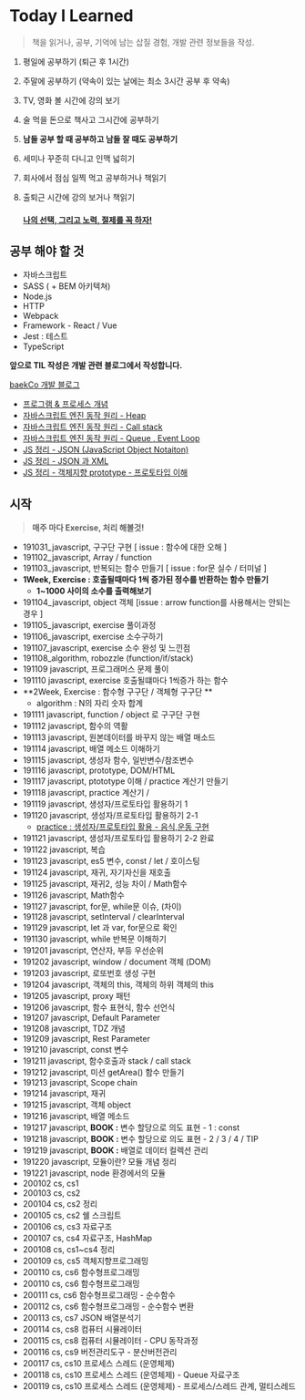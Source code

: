 # Today I Learned

> 책을 읽거나, 공부, 기억에 남는 삽질 경험, 개발 관련 정보들을 작성.
>

1. 평일에 공부하기 (퇴근 후 1시간)

2. 주말에 공부하기 (약속이 있는 날에는 최소 3시간 공부 후 약속)

3. TV, 영화 볼 시간에 강의 보기

4. 술 먹을 돈으로 책사고 그시간에 공부하기

5. **남들 공부 할 때 공부하고 남들 잘 때도 공부하기**

6. 세미나 꾸준히 다니고 인맥 넓히기

7. 회사에서 점심 일찍 먹고 공부하거나 책읽기

8. 출퇴근 시간에 강의 보거나 책읽기

   #### <u>**나의 선택, 그리고 노력, 절제를 꼭 하자!**</u>
   
   

## 공부 해야 할 것

- 자바스크립트
- SASS ( + BEM 아키텍쳐)
- Node.js
- HTTP
- Webpack
- Framework - React / Vue
- Jest : 테스트
- TypeScript



**앞으로 TIL 작성은 개발 관련 블로그에서 작성합니다.**

[baekCo 개발 블로그](https://www.notion.so/baekCo-aeedfe4ada5c41829065d84321d70c66)

- [프로그램 & 프로세스 개념](https://www.notion.so/64187a737b414606a6f2544a8703ea0a)
- [자바스크립트 엔진 동작 원리 - Heap](https://www.notion.so/Heap-f0fc69a41d45455985eb7d4f9a43eaac)
- [자바스크립트 엔진 동작 원리 - Call stack](https://www.notion.so/Call-stack-d621a1e9bb964525aca3d293ec78e6b7)
- [자바스크립트 엔진 동작 원리 - Queue , Event Loop](https://www.notion.so/Callback-Queue-Event-Queue-Event-Loop-a406fc14add0484b9401710df9038b35)
- [JS 정리 - JSON (JavaScript Object Notaiton)](https://www.notion.so/JSON-JavaScript-Object-Notation-8749a98c7f56423997830d176b39e0b1)
- [JS 정리 - JSON 과 XML](https://www.notion.so/JSON-XML-52adc11109e549bf8eb37ef4dc9a8a53)
- [JS 정리 - 객체지향 prototype - 프로토타입 이해](https://www.notion.so/55f295ed883d4c4b80293e42e25916f4)



## 시작

> **매주 마다 Exercise, 처리 해볼것!**

- 191031_javascript, 구구단 구현  [ issue : 함수에 대한 오해 ]
- 191102_javascript, Array / function 
- 191103_javascript, 반복되는 함수 만들기 [ issue : for문 실수 / 터미널 ]
- **1Week, Exercise : 호출될때마다 1씩 증가된 정수를 반환하는 함수 만들기**
  - **1~1000 사이의 소수를 출력해보기** 
- 191104_javascript, object 객체 [issue : arrow function를 사용해서는 안되는 경우 ]
- 191105_javascript, exercise 풀이과정
- 191106_javascript, exercise 소수구하기
- 191107_javascript, exercise 소수 완성 및 느낀점
- 191108_algorithm, robozzle (function/if/stack)
- 191109 javascript, 프로그래머스 문제 풀이
- 191110 javascript, exercise 호출될떄마다 1씩증가 하는 함수
- **2Week, Exercise :  함수형 구구단 / 객체형 구구단 **
  - algorithm : N의 자리 숫자 합계
- 191111 javascript, function / object 로 구구단 구현
- 191112 javascript, 함수의 역활
- 191113 javascript, 원본데이터를 바꾸지 않는 배열 매소드
- 191114 javascript, 배열 메소드 이해하기
- 191115 javascript, 생성자 함수, 일반변수/참조변수
- 191116 javascript, prototype, DOM/HTML
- 191117 javascript, ptototype 이해 / practice 계산기 만들기
- 191118 javascript, practice 계산기 / 
- 191119 javascript, 생성자/프로토타입 활용하기 1
- 191120 javascript, 생성자/프로토타입 활용하기 2-1 
  - [practice : 생성자/프로토타입 활용 - 음식,운동 구현](https://github.com/baekCode/TIL/blob/master/practice/newOperator2.js)
- 191121 javascript, 생성자/프로토타입 활용하기 2-2 완료
- 191122 javascript, 복습
- 191123 javascript, es5 변수, const / let / 호이스팅
- 191124 javascript, 재귀, 자기자신을 재호출
- 191125 javascript, 재귀2, 성능 차이 / Math함수
- 191126 javascript, Math함수
- 191127 javascript, for문, while문 이슈, (차이)
- 191128 javascript, setInterval / clearInterval
- 191129 javascript, let 과 var, for문으로 확인
- 191130 javascript, while 반복문 이해하기
- 191201 javascript, 연산자, 부등 우선순위
- 191202 javascript, window / document 객체 (DOM)
- 191203 javascript, 로또번호 생성 구현
- 191204 javascript, 객체의 this, 객체의 하위 객체의 this
- 191205 javascript, proxy 패턴
- 191206 javascript, 함수 표현식, 함수 선언식
- 191207 javascript, Default Parameter
- 191208 javascript, TDZ 개념
- 191209 javascript, Rest Parameter
- 191210 javascript, const 변수
- 191211 javascript, 함수호출과 stack / call stack
- 191212 javascript, 미션 getArea() 함수 만들기
- 191213 javascript, Scope chain
- 191214 javascript, 재귀
- 191215 javascript, 객체 object
- 191216 javascript, 배열 메소드 
- 191217 javascript, **BOOK :** 변수 할당으로 의도 표현 - 1 : const
- 191218 javascript, **BOOK :** 변수 할당으로 의도 표현 - 2 / 3 / 4 / TIP
- 191219 javascript, **BOOK :** 배열로 데이터 컬렉션 관리
- 191220 javascript, 모듈이란? 모듈 개념 정리
- 191221 javascript, node 환경에서의 모듈
- 200102 cs, cs1
- 200103 cs, cs2
- 200104 cs, cs2 정리
- 200105 cs, cs2 쉘 스크립트
- 200106 cs, cs3 자료구조
- 200107 cs, cs4 자료구조, HashMap
- 200108 cs, cs1~cs4 정리
- 200109 cs, cs5 객체지향프로그래밍
- 200110 cs, cs6 함수형프로그래밍
- 200110 cs, cs6 함수형프로그래밍 
- 200111 cs, cs6 함수형프로그래밍 - 순수함수
- 200112 cs, cs6 함수형프로그래밍 - 순수함수 변환
- 200113 cs, cs7 JSON 배열분석기
- 200114 cs, cs8 컴퓨터 시뮬레이터
- 200115 cs, cs8 컴퓨터 시뮬레이터 - CPU 동작과정
- 200116 cs, cs9 버전관리도구 - 분산버전관리
- 200117 cs, cs10 프로세스 스레드 (운영체제)
- 200118 cs, cs10 프로세스 스레드 (운영체제) - Queue 자료구조
- 200119 cs, cs10 프로세스 스레드 (운영체제) - 프로세스/스레드 관계, 멀티스레드